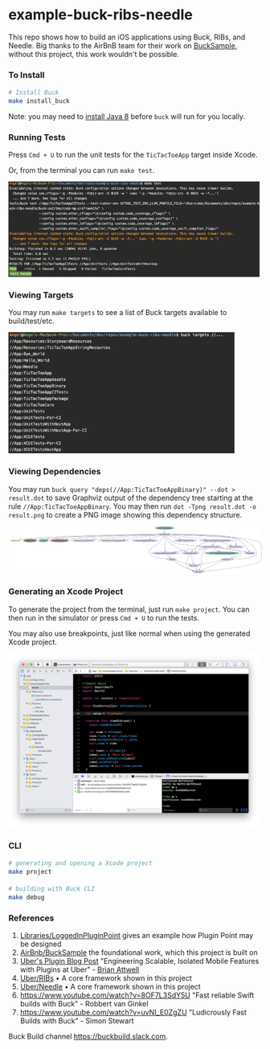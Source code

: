 # example-buck-ribs-needle
This repo shows how to build an iOS applications using Buck, RIBs, and Needle. Big thanks to the AirBnB team for their work on [BuckSample](https://github.com/airbnb/BuckSample), without this project, this work wouldn't be possible.


### To Install

```sh
# Install Buck
make install_buck
```

Note: you may need to [install Java 8](https://www.oracle.com/technetwork/java/javase/downloads/jdk8-downloads-2133151.html) before `buck` will run for you locally.

### Running Tests
Press `Cmd + U` to run the unit tests for the `TicTacToeApp` target inside Xcode.

Or, from the terminal you can run `make test`.

<img src="Docs/CommandLineTests.png" width=500 />

### Viewing Targets
You may run `make targets` to see a list of Buck targets available to build/test/etc.

<img src="Docs/BuckTargets.png" width=450 />

### Viewing Dependencies
You may run `buck query "deps(//App:TicTacToeAppBinary)" --dot > result.dot` to save Graphviz output of the dependency tree starting at the rule `//App:TicTacToeAppBinary`. You may then run `dot -Tpng result.dot -o result.png` to create a PNG image showing this dependency structure.

<img src="Docs/DependencyGraph.png" />

### Generating an Xcode Project
To generate the project from the terminal, just run `make project`. You can then run in the simulator or press `Cmd + U` to run the tests.

You may also use breakpoints, just like normal when using the generated Xcode project.

<img src="Docs/Breakpoint.png" width=500 />

### CLI

```bash
# generating and opening a Xcode project
make project

# building with Buck CLI
make debug
```

### References
1. [Libraries/LoggedInPluginPoint](Libraries/LoggedInPluginPoint/Sources/Core/LoggedInNonCoreComponent.swift) gives an example how Plugin Point may be designed
1. [AirBnb/BuckSample](https://github.com/airbnb/BuckSample/) the foundational work, which this project is built on
1. [Uber's Plugin Blog Post](https://eng.uber.com/plugins/) "Engineering Scalable, Isolated Mobile Features with Plugins at Uber" - [Brian Attwell](https://github.com/AttwellBrian)
1. [Uber/RIBs](https://github.com/uber/RIBs) • A core framework shown in this project
1. [Uber/Needle](https://github.com/uber/Needle) • A core framework shown in this project
1. https://www.youtube.com/watch?v=8OF7L3SdY5U "Fast reliable Swift builds with Buck" - Robbert van Ginkel
1. https://www.youtube.com/watch?v=uvNI_E0ZgZU "Ludicrously Fast Builds with Buck" - Simon Stewart

Buck Build channel https://buckbuild.slack.com.